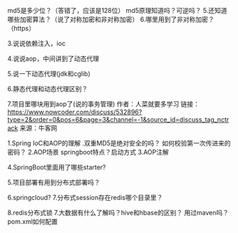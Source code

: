 md5是多少位？（答错了，应该是128位）
md5原理知道吗？可逆吗？
5.还知道哪些加密算法？（说了对称加密和非对称加密）
6.哪里用到了非对称加密？（https）


3.说说依赖注入，ioc

4.说说aop，中间讲到了动态代理

5.说一下动态代理(jdk和cglib)

6.静态代理和动态代理区别？

7.项目里哪块用到aop了(说的事务管理)
作者：人菜就要多学习
链接：https://www.nowcoder.com/discuss/532896?type=2&order=0&pos=6&page=3&channel=-1&source_id=discuss_tag_nctrack
来源：牛客网

1.Spring IoC和AOP的理解
.双重MD5是绝对安全的吗？
如何校验第一次传进来的密码？
2.AOP场景
springboot特点？启动方式
3.AOP注解

4.SpringBoot里面用了哪些starter?

5.项目部署有用到分布式部署吗？

6.springcloud?
7.分布式session存在redis哪个目录里？

8.redis分布式锁
7.大数据有什么了解吗？hive和hbase的区别？
用过maven吗？pom.xml如何配置